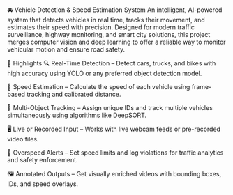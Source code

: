 🚘 Vehicle Detection & Speed Estimation System
An intelligent, AI-powered system that detects vehicles in real time, tracks their movement, and estimates their speed with precision. Designed for modern traffic surveillance, highway monitoring, and smart city solutions, this project merges computer vision and deep learning to offer a reliable way to monitor vehicular motion and ensure road safety.

🌟 Highlights
🔍 Real-Time Detection – Detect cars, trucks, and bikes with high accuracy using YOLO or any preferred object detection model.

🎯 Speed Estimation – Calculate the speed of each vehicle using frame-based tracking and calibrated distance.

🧠 Multi-Object Tracking – Assign unique IDs and track multiple vehicles simultaneously using algorithms like DeepSORT.

🖥️ Live or Recorded Input – Works with live webcam feeds or pre-recorded video files.

🚨 Overspeed Alerts – Set speed limits and log violations for traffic analytics and safety enforcement.

🖼️ Annotated Outputs – Get visually enriched videos with bounding boxes, IDs, and speed overlays.

